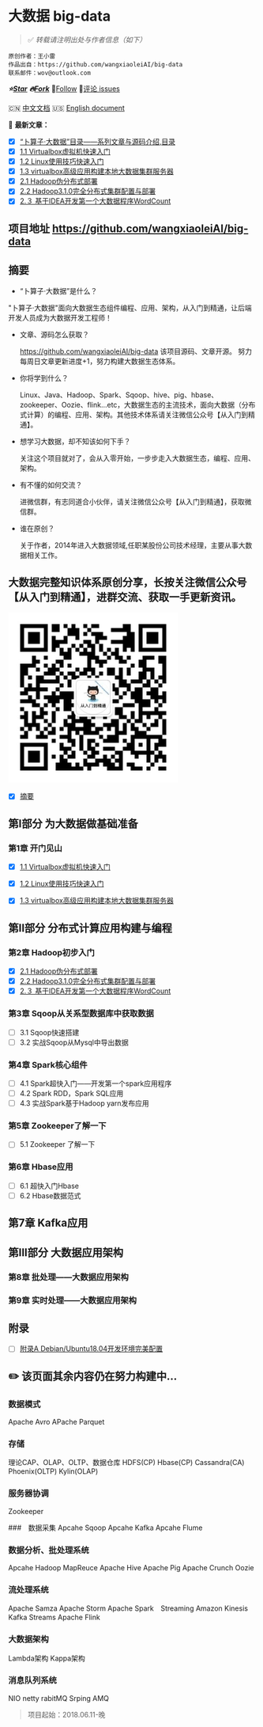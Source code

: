 # 大数据 big-data

> :white_check_mark:  *转载请注明出处与作者信息（如下）*
```
原创作者：王小雷
作品出自：https://github.com/wangxiaoleiAI/big-data
联系邮件：wov@outlook.com
```

 ***:star:[Star](https://github.com/wangxiaoleiAI/big-data.git)***
 ***:fire:[Fork](https://github.com/wangxiaoleiAI/big-data.git)*** :rocket:[Follow](https://github.com/wangxiaoleiAI)
 :speech_balloon:[评论 issues](https://github.com/wangxiaoleiAI/big-data/issues)

:cn: [中文文档]() :us: [English document](./docs/README-en.md)

:tada:  **最新文章：**

- [x] [“卜算子·大数据”目录——系列文章与源码介绍,目录](#摘要)
- [x] [1.1 Virtualbox虚拟机快速入门](./article/chapter1/1.1Virtualbox虚拟机快速入门.md)
- [x] [1.2 Linux使用技巧快速入门](./article/chapter1/1.2.linux使用技巧快速入门.md)
- [x] [1.3 virtualbox高级应用构建本地大数据集群服务器](./article/chapter1/1.3.virtualbox高级应用构建本地大数据集群服务器.md)
- [x] [2.1 Hadoop伪分布式部署](./article/chapter2/2.1hadoop-single-cluster.md)
- [x] [2.2 Hadoop3.1.0完全分布式集群配置与部署](./article/chapter2/2.2.Hadoop完全分布式集群配置与部署.md)
- [x] [2.３ 基于IDEA开发第一个大数据程序WordCount](./article/chapter2/2.3基于IDEA开发第一个MapReduce大数据程序WordCount.md)

## 项目地址 https://github.com/wangxiaoleiAI/big-data

## 摘要

- “卜算子·大数据”是什么？

 "卜算子·大数据"面向大数据生态组件编程、应用、架构，从入门到精通，让后端开发人员成为大数据开发工程师！

- 文章、源码怎么获取？

  https://github.com/wangxiaoleiAI/big-data 该项目源码、文章开源。
努力每周日文章更新进度+1，努力构建大数据生态体系。

- 你将学到什么？

  Linux、Java、Hadoop、Spark、Sqoop、hive、pig、hbase、zookeeper、Oozie、flink...etc，大数据生态的主流技术，面向大数据（分布式计算）的编程、应用、架构。其他技术体系请关注微信公众号【从入门到精通】。

- 想学习大数据，却不知该如何下手？

  关注这个项目就对了，会从入零开始，一步步走入大数据生态，编程、应用、架构。

- 有不懂的如何交流？

  进微信群，有志同道合小伙伴，请关注微信公众号【从入门到精通】，获取微信群。

- 谁在原创？

  关于作者，2014年进入大数据领域,任职某股份公司技术经理，主要从事大数据相关工作。

## 大数据完整知识体系原创分享，长按关注微信公众号【从入门到精通】，进群交流、获取一手更新资讯。

![](./article/image/user/share/qrcode_for_gh_6932763778ef_344.jpg)


- [x] [摘要](#摘要)

## 第I部分 为大数据做基础准备
### 第1章 开门见山
- [x] [1.1 Virtualbox虚拟机快速入门](./article/chapter1/1.1Virtualbox虚拟机快速入门.md)
- [x] [1.2 Linux使用技巧快速入门](./article/chapter1/1.2.linux使用技巧快速入门.md)
- [x] [1.3 virtualbox高级应用构建本地大数据集群服务器](./article/chapter1/1.3.virtualbox高级应用构建本地大数据集群服务器.md)


## 第II部分 分布式计算应用构建与编程
### 第2章 Hadoop初步入门
- [x] [2.1 Hadoop伪分布式部署](./article/chapter2/2.1hadoop-single-cluster.md)
- [x] [2.2 Hadoop3.1.0完全分布式集群配置与部署](./article/chapter2/2.2.Hadoop完全分布式集群配置与部署.md)
- [x] [2.３ 基于IDEA开发第一个大数据程序WordCount](./article/chapter2/2.3基于IDEA开发第一个MapReduce大数据程序WordCount.md)

### 第3章 Sqoop从关系型数据库中获取数据
- [ ] 3.1 Sqoop快速搭建
- [ ] 3.2 实战Sqoop从Mysql中导出数据

### 第4章 Spark核心组件
- [ ] 4.1 Spark超快入门——开发第一个spark应用程序
- [ ] 4.2 Spark RDD，Spark SQL应用
- [ ] 4.3 实战Spark基于Hadoop yarn发布应用

### 第5章 Zookeeper了解一下
- [ ] 5.1 Zookeeper 了解一下

### 第6章 Hbase应用
- [ ] 6.1 超快入门Hbase
- [ ] 6.2 Hbase数据范式

## 第7章 Kafka应用

## 第III部分 大数据应用架构
### 第8章 批处理——大数据应用架构

### 第9章 实时处理——大数据应用架构

## 附录

- [ ] [附录A Debian/Ubuntu18.04开发环境完美配置](./article/appendix/Ubuntu18.04-workstation.md)
## :pencil2: 该页面其余内容仍在努力构建中...

### 数据模式
Apache Avro
APache Parquet
### 存储
理论CAP、OLAP、OLTP、数据仓库
HDFS(CP)
Hbase(CP)
Cassandra(CA)
Phoenix(OLTP)
Kylin(OLAP)

### 服务器协调
Zookeeper

###　数据采集
Apcahe Sqoop
Apcahe Kafka
Apcahe Flume

### 数据分析、批处理系统

Apcahe Hadoop MapReuce
Apache Hive
Apache Pig
Apache Crunch
Oozie

### 流处理系统
Apache Samza
Apache Storm
Apache Spark　Streaming
Amazon Kinesis
Kafka Streams
Apache Flink


### 大数据架构
Lambda架构
Kappa架构


### 消息队列系统
NIO
netty
rabitMQ
Srping AMQ

>项目起始：2018.06.11-晚
